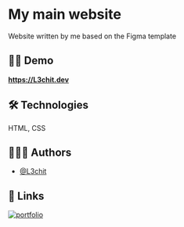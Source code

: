 
# My main website

Website written by me based on the Figma template


## 🐱‍🏍 Demo

**https://L3chit.dev**


## 🛠 Technologies
HTML, CSS


## 👨🏼‍💻 Authors

- [@L3chit](https://www.github.com/l3chit)


## 🔗 Links
[![portfolio](https://img.shields.io/badge/my_portfolio-000?style=for-the-badge&logo=ko-fi&logoColor=white)](https://github.com/L3chit)
